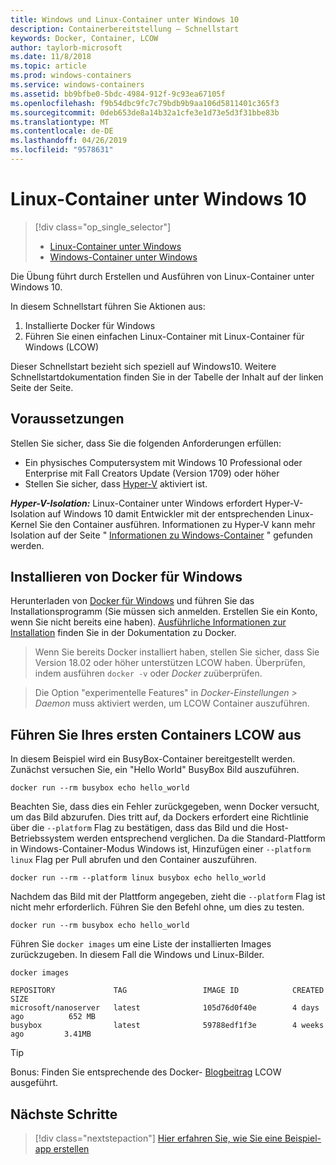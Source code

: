 ```yaml
---
title: Windows und Linux-Container unter Windows 10
description: Containerbereitstellung – Schnellstart
keywords: Docker, Container, LCOW
author: taylorb-microsoft
ms.date: 11/8/2018
ms.topic: article
ms.prod: windows-containers
ms.service: windows-containers
ms.assetid: bb9bfbe0-5bdc-4984-912f-9c93ea67105f
ms.openlocfilehash: f9b54dbc9fc7c79bdb9b9aa106d5811401c365f3
ms.sourcegitcommit: 0deb653de8a14b32a1cfe3e1d73e5d3f31bbe83b
ms.translationtype: MT
ms.contentlocale: de-DE
ms.lasthandoff: 04/26/2019
ms.locfileid: "9578631"
---
```

# <a name="linux-containers-on-windows-10"></a>Linux-Container unter Windows 10

> [!div class="op_single_selector"]
> - [Linux-Container unter Windows](quick-start-windows-10-linux.md)
> - [Windows-Container unter Windows](quick-start-windows-10.md)

Die Übung führt durch Erstellen und Ausführen von Linux-Container unter Windows 10.

In diesem Schnellstart führen Sie Aktionen aus:

1. Installierte Docker für Windows
2. Führen Sie einen einfachen Linux-Container mit Linux-Container für Windows (LCOW)

Dieser Schnellstart bezieht sich speziell auf Windows10. Weitere Schnellstartdokumentation finden Sie in der Tabelle der Inhalt auf der linken Seite der Seite.

## <a name="prerequisites"></a>Voraussetzungen

Stellen Sie sicher, dass Sie die folgenden Anforderungen erfüllen:
- Ein physisches Computersystem mit Windows 10 Professional oder Enterprise mit Fall Creators Update (Version 1709) oder höher
- Stellen Sie sicher, dass [Hyper-V](https://docs.microsoft.com/en-us/virtualization/hyper-v-on-windows/reference/hyper-v-requirements) aktiviert ist.

***Hyper-V-Isolation:*** Linux-Container unter Windows erfordert Hyper-V-Isolation auf Windows 10 damit Entwickler mit der entsprechenden Linux-Kernel Sie den Container ausführen. Informationen zu Hyper-V kann mehr Isolation auf der Seite " [Informationen zu Windows-Container](../about/index.md) " gefunden werden.

## <a name="install-docker-for-windows"></a>Installieren von Docker für Windows

Herunterladen von [Docker für Windows](https://store.docker.com/editions/community/docker-ce-desktop-windows) und führen Sie das Installationsprogramm (Sie müssen sich anmelden. Erstellen Sie ein Konto, wenn Sie nicht bereits eine haben). [Ausführliche Informationen zur Installation](https://docs.docker.com/docker-for-windows/install) finden Sie in der Dokumentation zu Docker.

> Wenn Sie bereits Docker installiert haben, stellen Sie sicher, dass Sie Version 18.02 oder höher unterstützen LCOW haben. Überprüfen, indem ausführen `docker -v` oder *Docker zu*überprüfen.

> Die Option "experimentelle Features" in *Docker-Einstellungen > Daemon* muss aktiviert werden, um LCOW Container auszuführen.

## <a name="run-your-first-lcow-container"></a>Führen Sie Ihres ersten Containers LCOW aus

In diesem Beispiel wird ein BusyBox-Container bereitgestellt werden. Zunächst versuchen Sie, ein "Hello World" BusyBox Bild auszuführen.

```console
docker run --rm busybox echo hello_world
```

Beachten Sie, dass dies ein Fehler zurückgegeben, wenn Docker versucht, um das Bild abzurufen. Dies tritt auf, da Dockers erfordert eine Richtlinie über die `--platform` Flag zu bestätigen, dass das Bild und die Host-Betriebssystem werden entsprechend verglichen. Da die Standard-Plattform in Windows-Container-Modus Windows ist, Hinzufügen einer `--platform linux` Flag per Pull abrufen und den Container auszuführen.

```console
docker run --rm --platform linux busybox echo hello_world
```

Nachdem das Bild mit der Plattform angegeben, zieht die `--platform` Flag ist nicht mehr erforderlich. Führen Sie den Befehl ohne, um dies zu testen.

```console
docker run --rm busybox echo hello_world
```

Führen Sie `docker images` um eine Liste der installierten Images zurückzugeben. In diesem Fall die Windows und Linux-Bilder.

```console
docker images

REPOSITORY             TAG                 IMAGE ID            CREATED             SIZE
microsoft/nanoserver   latest              105d76d0f40e        4 days ago          652 MB
busybox                latest              59788edf1f3e        4 weeks ago         3.41MB
```

> [!TIP]
> Bonus: Finden Sie entsprechende des Docker- [Blogbeitrag](https://blog.docker.com/2018/02/docker-for-windows-18-02-with-windows-10-fall-creators-update/) LCOW ausgeführt.

## <a name="next-steps"></a>Nächste Schritte

> [!div class="nextstepaction"]
> [Hier erfahren Sie, wie Sie eine Beispiel-app erstellen](./building-sample-app.md)